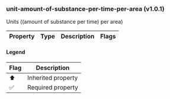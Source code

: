 ### unit-amount-of-substance-per-time-per-area (v1.0.1)
Units ((amount of substance per time) per area)

| Property | Type | Description | Flags |
|---|---|---|---|


#### Legend

| Flag | Description |
| --- | --- |
| ⬆️ | Inherited property |
| ✅ | Required property |


